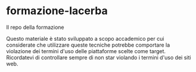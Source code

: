 # formazione-lacerba
Il repo della formazione

Questo materiale è stato sviluppato a scopo accademico per cui considerate che utilizzare queste tecniche potrebbe comportare la violazione dei termini d'uso delle piattaforme scelte come target. Ricordatevi di controllare sempre di non star violando i termini d'uso dei siti web.
